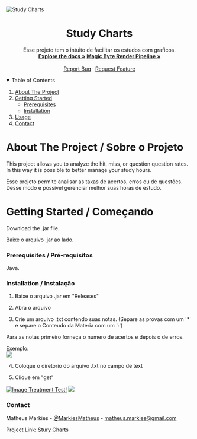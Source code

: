 <!-- PROJECT LOGO -->
<br />

![Study Charts](https://i.ibb.co/CHWxNsF/asdfsdfsdafsdfa.png)
  </a>

  <h1 align="center">Study Charts</h1>

  <p align="center">
    Esse projeto tem o intuito de facilitar os estudos com graficos.
    <br />
    <a href="https://github.com/MatheusMarkies/Magic-Byte-Essentials"><strong>Explore the docs »</strong></a>
        <a href="https://github.com/MatheusMarkies/MagicByte"><strong>Magic Byte Render Pipeline »</strong></a>
    <br />
    <br />
    <a href="https://github.com/MatheusMarkies/Magic-Byte-Essentials/issues">Report Bug</a>
    ·
    <a href="https://github.com/MatheusMarkies/Magic-Byte-Essentials/issues">Request Feature</a>
  </p>




<!-- TABLE OF CONTENTS -->
<details open="open">
  <summary>Table of Contents</summary>
  <ol>
    <li>
      <a href="#about-the-project">About The Project</a>
    </li>
    <li>
      <a href="#getting-started">Getting Started</a>
      <ul>
        <li><a href="#prerequisites">Prerequisites</a></li>
        <li><a href="#installation">Installation</a></li>
      </ul>
    </li>
    <li><a href="#usage">Usage</a></li>
    <li><a href="#contact">Contact</a></li>
  </ol>
</details>



<!-- ABOUT THE PROJECT -->
# About The Project / Sobre o Projeto

This project allows you to analyze the hit, miss, or question question rates.
In this way it is possible to better manage your study hours.

Esse projeto permite analisar as taxas de acertos, erros ou de questões.
Desse modo e possível gerenciar melhor suas horas de estudo.

<!-- GETTING STARTED -->
# Getting Started / Começando

Download the .jar file.

Baixe o arquivo .jar ao lado.

### Prerequisites / Pré-requisitos

Java.

### Installation / Instalação

1. Baixe o arquivo .jar em "Releases"
2. Abra o arquivo

3. Crie um arquivo .txt contendo suas notas. (Separe as provas com um '*' e separe o Conteudo da Materia com um ':')

Para as notas primeiro forneça o numero de acertos e depois o de erros.

Exemplo:  
![](https://i.ibb.co/fk8KJP9/asdfsdfsdafsdfa.png)

4. Coloque o diretorio do arquivo .txt no campo de text

5. Clique em "get"

[![Image Treatment Test!](http://img.youtube.com/vi/6_pbqiY58SY/0.jpg)](https://youtu.be/6_pbqiY58SY "Little red riding hood - Click to Watch!")
![](https://i.ibb.co/zf42TNS/asdfsdfsdafsdfa.png)
### Contact

Matheus Markies - [@MarkiesMatheus](https://twitter.com/MarkiesMatheus) - matheus.markies@gmail.com

Project Link: [Stury Charts](https://github.com/MatheusMarkies/StudyCharts)
